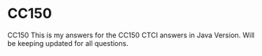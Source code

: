 # CC150
CC150
This is my answers for the CC150 CTCI answers in Java Version. Will be keeping updated for all questions.
